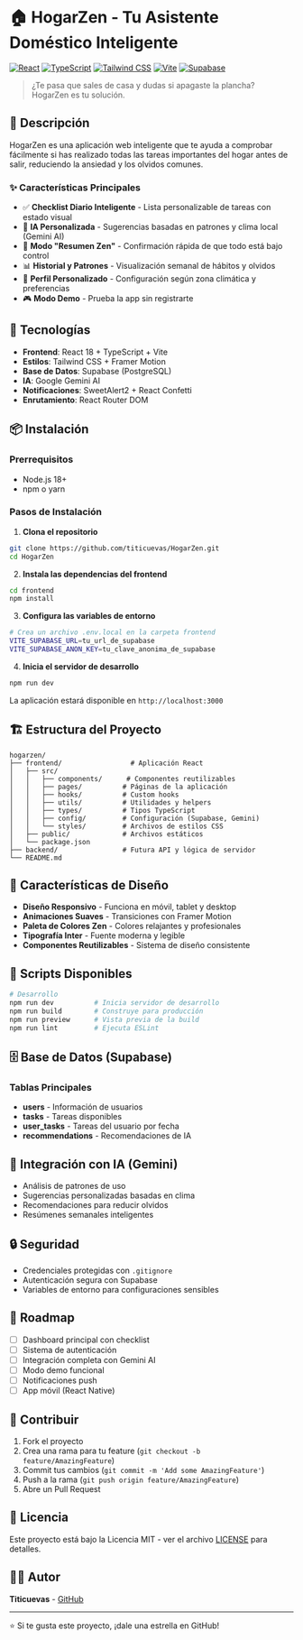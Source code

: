 # 🏠 HogarZen - Tu Asistente Doméstico Inteligente

[![React](https://img.shields.io/badge/React-18.2.0-blue.svg)](https://reactjs.org/)
[![TypeScript](https://img.shields.io/badge/TypeScript-4.9.5-blue.svg)](https://www.typescriptlang.org/)
[![Tailwind CSS](https://img.shields.io/badge/Tailwind-3.4.17-38B2AC.svg)](https://tailwindcss.com/)
[![Vite](https://img.shields.io/badge/Vite-5.0.8-646CFF.svg)](https://vitejs.dev/)
[![Supabase](https://img.shields.io/badge/Supabase-2.39.0-3ECF8E.svg)](https://supabase.com/)

> ¿Te pasa que sales de casa y dudas si apagaste la plancha? HogarZen es tu solución.

## 🎯 Descripción

HogarZen es una aplicación web inteligente que te ayuda a comprobar fácilmente si has realizado todas las tareas importantes del hogar antes de salir, reduciendo la ansiedad y los olvidos comunes.

### ✨ Características Principales

- ✅ **Checklist Diario Inteligente** - Lista personalizable de tareas con estado visual
- 🧠 **IA Personalizada** - Sugerencias basadas en patrones y clima local (Gemini AI)
- 🧘 **Modo "Resumen Zen"** - Confirmación rápida de que todo está bajo control
- 📊 **Historial y Patrones** - Visualización semanal de hábitos y olvidos
- 👤 **Perfil Personalizado** - Configuración según zona climática y preferencias
- 🎮 **Modo Demo** - Prueba la app sin registrarte

## 🚀 Tecnologías

- **Frontend**: React 18 + TypeScript + Vite
- **Estilos**: Tailwind CSS + Framer Motion
- **Base de Datos**: Supabase (PostgreSQL)
- **IA**: Google Gemini AI
- **Notificaciones**: SweetAlert2 + React Confetti
- **Enrutamiento**: React Router DOM

## 📦 Instalación

### Prerrequisitos

- Node.js 18+ 
- npm o yarn

### Pasos de Instalación

1. **Clona el repositorio**
```bash
git clone https://github.com/titicuevas/HogarZen.git
cd HogarZen
```

2. **Instala las dependencias del frontend**
```bash
cd frontend
npm install
```

3. **Configura las variables de entorno**
```bash
# Crea un archivo .env.local en la carpeta frontend
VITE_SUPABASE_URL=tu_url_de_supabase
VITE_SUPABASE_ANON_KEY=tu_clave_anonima_de_supabase
```

4. **Inicia el servidor de desarrollo**
```bash
npm run dev
```

La aplicación estará disponible en `http://localhost:3000`

## 🏗️ Estructura del Proyecto

```
hogarzen/
├── frontend/                 # Aplicación React
│   ├── src/
│   │   ├── components/      # Componentes reutilizables
│   │   ├── pages/          # Páginas de la aplicación
│   │   ├── hooks/          # Custom hooks
│   │   ├── utils/          # Utilidades y helpers
│   │   ├── types/          # Tipos TypeScript
│   │   ├── config/         # Configuración (Supabase, Gemini)
│   │   └── styles/         # Archivos de estilos CSS
│   ├── public/             # Archivos estáticos
│   └── package.json
├── backend/                # Futura API y lógica de servidor
└── README.md
```

## 🎨 Características de Diseño

- **Diseño Responsivo** - Funciona en móvil, tablet y desktop
- **Animaciones Suaves** - Transiciones con Framer Motion
- **Paleta de Colores Zen** - Colores relajantes y profesionales
- **Tipografía Inter** - Fuente moderna y legible
- **Componentes Reutilizables** - Sistema de diseño consistente

## 🔧 Scripts Disponibles

```bash
# Desarrollo
npm run dev          # Inicia servidor de desarrollo
npm run build        # Construye para producción
npm run preview      # Vista previa de la build
npm run lint         # Ejecuta ESLint
```

## 🗄️ Base de Datos (Supabase)

### Tablas Principales

- **users** - Información de usuarios
- **tasks** - Tareas disponibles
- **user_tasks** - Tareas del usuario por fecha
- **recommendations** - Recomendaciones de IA

## 🤖 Integración con IA (Gemini)

- Análisis de patrones de uso
- Sugerencias personalizadas basadas en clima
- Recomendaciones para reducir olvidos
- Resúmenes semanales inteligentes

## 🔒 Seguridad

- Credenciales protegidas con `.gitignore`
- Autenticación segura con Supabase
- Variables de entorno para configuraciones sensibles

## 🚀 Roadmap

- [ ] Dashboard principal con checklist
- [ ] Sistema de autenticación
- [ ] Integración completa con Gemini AI
- [ ] Modo demo funcional
- [ ] Notificaciones push
- [ ] App móvil (React Native)

## 🤝 Contribuir

1. Fork el proyecto
2. Crea una rama para tu feature (`git checkout -b feature/AmazingFeature`)
3. Commit tus cambios (`git commit -m 'Add some AmazingFeature'`)
4. Push a la rama (`git push origin feature/AmazingFeature`)
5. Abre un Pull Request

## 📄 Licencia

Este proyecto está bajo la Licencia MIT - ver el archivo [LICENSE](LICENSE) para detalles.

## 👨‍💻 Autor

**Titicuevas** - [GitHub](https://github.com/titicuevas)

---

⭐ Si te gusta este proyecto, ¡dale una estrella en GitHub! 